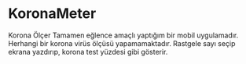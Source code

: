 # KoronaMeter
Korona Ölçer
Tamamen eğlence amaçlı yaptığım bir mobil uygulamadır.
Herhangi bir korona virüs ölçüsü yapamamaktadır.
Rastgele sayı seçip ekrana yazdırıp, korona test yüzdesi gibi gösterir.

